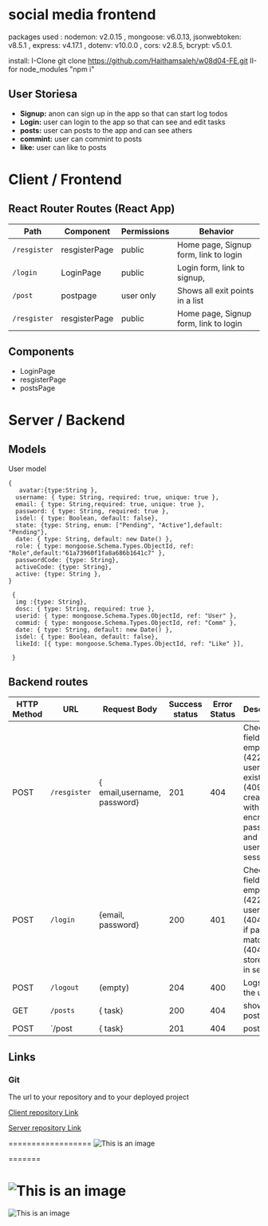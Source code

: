 # social media frontend


packages used :
nodemon: v2.0.15 ,
mongoose: v6.0.13,
jsonwebtoken: v8.5.1 ,
express: v4.17.1 ,
dotenv: v10.0.0 ,
cors: v2.8.5,
bcrypt: v5.0.1.

install:
I-Clone git clone https://github.com/Haithamsaleh/w08d04-FE.git 
II-for node_modules "npm i"






## User Storiesa

- **Signup:**  anon can sign up in the app so that  can start log todos
- **Login:**  user  can login to the app so that  can see and edit tasks
- **posts:**  user  can posts to the app and can see athers
- **commint:** user  can commint to posts 
- **like:** user  can like to posts 




# Client / Frontend

## React Router Routes (React App)

| Path             | Component            | Permissions                | Behavior                                                     |
| ---------------- | -------------------- | -------------------------- | ------------------------------------------------------------ |
| `/resgister`              | resgisterPage        | public                     | Home page,  Signup form, link to login                       |
| `/login`         | LoginPage            | public                     | Login form, link to signup,                                  |
| `/post    `     | postpage            | user only                  | Shows all exit points in a list                              |
| `/resgister`              | resgisterPage        | public                     | Home page,  Signup form, link to login                       |

## Components

- LoginPage
- resgisterPage
- postsPage




# Server / Backend

## Models

User model

```
{
   avatar:{type:String },
  username: { type: String, required: true, unique: true },
  email: { type: String,required: true, unique: true },
  password: { type: String, required: true },
  isdel: { type: Boolean, default: false},
  state: {type: String, enum: ["Pending", "Active"],default: "Pending"},
  date: { type: String, default: new Date() },
  role: { type: mongoose.Schema.Types.ObjectId, ref: "Role",default:"61a73960f1fa8a686b1641c7" },
  passwordCode: {type: String},
  activeCode: {type: String},
  active: {type: String },
}
```


```
 {
  img :{type: String},
  dosc: { type: String, required: true },
  userid: { type: mongoose.Schema.Types.ObjectId, ref: "User" },
  commid: { type: mongoose.Schema.Types.ObjectId, ref: "Comm" },
  date: { type: String, default: new Date() },
  isdel: { type: Boolean, default: false},
  likeId: [{ type: mongoose.Schema.Types.ObjectId, ref: "Like" }],
   
 }
```



## Backend routes

| HTTP Method | URL            | Request Body                                                 | Success status | Error Status | Description                                                  |
| ----------- | -------------- | ------------------------------------------------------------ | -------------- | ------------ | ------------------------------------------------------------ |
| POST        | `/resgister`     | { email,username, password}                                            | 201            | 404          | Checks if fields not empty (422) and user not exists (409), then create user with encrypted password, and store user in session |
| POST        | `/login`      | {email, password}                                         | 200            | 401          | Checks if fields not empty (422), if user exists (404), and if password matches (404), then stores user in session |
| POST        | `/logout` | (empty)                                                      | 204            | 400          | Logs out the user                                            |
| GET        | `/posts`     | { task}                                                    | 200           | 404        | show all posts
| POST        | `/post   | { task}                                            | 201            | 404          |post todo

## Links


### Git

The url to your repository and to your deployed project

[Client repository Link](https://github.com)

[Server repository Link](https://github.com)

==================
![This is an image](./93.png)


=======








![This is an image](./841.svg)
========================
![This is an image](./84.png)
